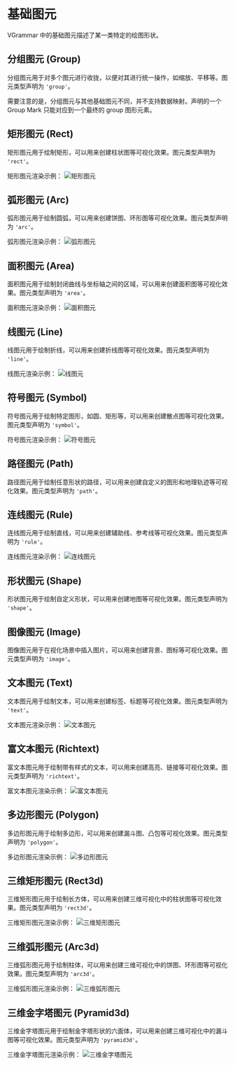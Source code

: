 # 基础图元

VGrammar 中的基础图元描述了某一类特定的绘图形状。

## 分组图元 (Group)

分组图元用于对多个图元进行收拢，以便对其进行统一操作，如缩放、平移等。图元类型声明为 `'group'`。

需要注意的是，分组图元与其他基础图元不同，并不支持数据映射。声明的一个 Group Mark 只能对应到一个最终的 group 图形元素。

## 矩形图元 (Rect)

矩形图元用于绘制矩形，可以用来创建柱状图等可视化效果。图元类型声明为 `'rect'`。

矩形图元渲染示例：
![矩形图元](TODO)

## 弧形图元 (Arc)

弧形图元用于绘制圆弧，可以用来创建饼图、环形图等可视化效果。图元类型声明为 `'arc'`。

弧形图元渲染示例：
![弧形图元](TODO)

## 面积图元 (Area)

面积图元用于绘制封闭曲线与坐标轴之间的区域，可以用来创建面积图等可视化效果。图元类型声明为 `'area'`。

面积图元渲染示例：
![面积图元](TODO)

## 线图元 (Line)

线图元用于绘制折线，可以用来创建折线图等可视化效果。图元类型声明为 `'line'`。

线图元渲染示例：
![线图元](TODO)

## 符号图元 (Symbol)

符号图元用于绘制特定图形，如圆、矩形等，可以用来创建散点图等可视化效果。图元类型声明为 `'symbol'`。

符号图元渲染示例：
![符号图元](TODO)

## 路径图元 (Path)

路径图元用于绘制任意形状的路径，可以用来创建自定义的图形和地理轨迹等可视化效果。图元类型声明为 `'path'`。

<!--
路径图元渲染示例：
![路径图元]()
 -->

## 连线图元 (Rule)

连线图元用于绘制直线，可以用来创建辅助线、参考线等可视化效果。图元类型声明为 `'rule'`。

连线图元渲染示例：
![连线图元](TODO)

## 形状图元 (Shape)

形状图元用于绘制自定义形状，可以用来创建地图等可视化效果。图元类型声明为 `'shape'`。

<!--
形状图元渲染示例：
![形状图元]()
 -->

## 图像图元 (Image)

图像图元用于在视化场景中插入图片，可以用来创建背景、图标等可视化效果。图元类型声明为 `'image'`。

<!--
图像图元渲染示例：
![图像图元]()
 -->

## 文本图元 (Text)

文本图元用于绘制文本，可以用来创建标签、标题等可视化效果。图元类型声明为 `'text'`。

文本图元渲染示例：
![文本图元](TODO)

## 富文本图元 (Richtext)

富文本图元用于绘制带有样式的文本，可以用来创建高亮、链接等可视化效果。图元类型声明为 `'richtext'`。

富文本图元渲染示例：
![富文本图元](https://s1.ax1x.com/2023/06/19/pC38bnI.png)

## 多边形图元 (Polygon)

多边形图元用于绘制多边形，可以用来创建漏斗图、凸包等可视化效果。图元类型声明为 `'polygon'`。

多边形图元渲染示例：
![多边形图元](https://s1.ax1x.com/2023/06/19/pC38Tcd.png)

## 三维矩形图元 (Rect3d)

三维矩形图元用于绘制长方体，可以用来创建三维可视化中的柱状图等可视化效果。图元类型声明为 `'rect3d'`。

三维矩形图元渲染示例：
![三维矩形图元](https://s1.ax1x.com/2023/06/19/pC38o1H.png)

## 三维弧形图元 (Arc3d)

三维弧形图元用于绘制柱体，可以用来创建三维可视化中的饼图、环形图等可视化效果。图元类型声明为 `'arc3d'`。

三维弧形图元渲染示例：
![三维弧形图元](https://s1.ax1x.com/2023/06/19/pC3820x.png)

## 三维金字塔图元 (Pyramid3d)

三维金字塔图元用于绘制金字塔形状的六面体，可以用来创建三维可视化中的漏斗图等可视化效果。图元类型声明为 `'pyramid3d'`。

三维金字塔图元渲染示例：
![三维金字塔图元](https://s1.ax1x.com/2023/06/19/pC38gn1.png)
